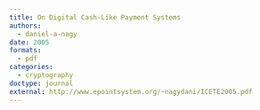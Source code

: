 ```yaml
---
title: On Digital Cash-Like Payment Systems
authors:
  - daniel-a-nagy
date: 2005
formats:
  - pdf
categories:
  - cryptography
doctype: journal
external: http://www.epointsystem.org/~nagydani/ICETE2005.pdf
---
```

